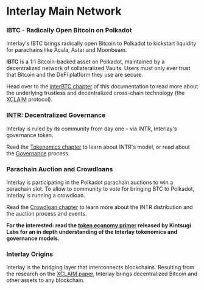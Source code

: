 # Interlay Main Network

### IBTC - Radically Open Bitcoin on Polkadot

Interlay's IBTC brings radically open Bitcoin to Polkadot to kickstart liquidity for parachains like Acala, Astar and Moonbeam.

**IBTC** is a 1:1 Bitcoin-backed asset on Polkadot, maintained by a decentralized network of collateralized Vaults. Users must only ever trust that Bitcoin and the DeFi platform they use are secure.

Head over to the [interBTC chapter](start/overview.md) of this documentation to read more about the underlying trustless and decentralized cross-chain technology (the [XCLAIM](https://eprint.iacr.org/2018/643) protocol).

### INTR: Decentralized Governance

Interlay is ruled by its community from day one - via INTR, Interlay's governance token.

Read the [Tokenomics chapter](interlay/tokenomics.md) to learn about INTR's model, or read about the [Governance](interlay/governance.md) process.

### Parachain Auction and Crowdloans

Interlay is participating in the Polkadot parachain auctions to win a parachain slot. To allow to community to vote for bringing BTC to Polkadot, Interlay is running a crowdloan.

Read the [Crowdloan chapter](interlay/crowdloans.md) to learn more about the INTR distribution and the auction process and events.

**For the interested: read the [token economy primer](https://raw.githubusercontent.com/interlay/whitepapers/master/Interlay_Token_Economy.pdf) released by Kintsugi Labs for an in depth understanding of the Interlay tokenomics and governance models.**

### Interlay Origins

Interlay is the bridging layer that interconnects blockchains. Resulting from the research on the [XCLAIM paper](https://www.xclaim.io/), Interlay brings decentralized Bitcoin and other assets to any blockchain.
